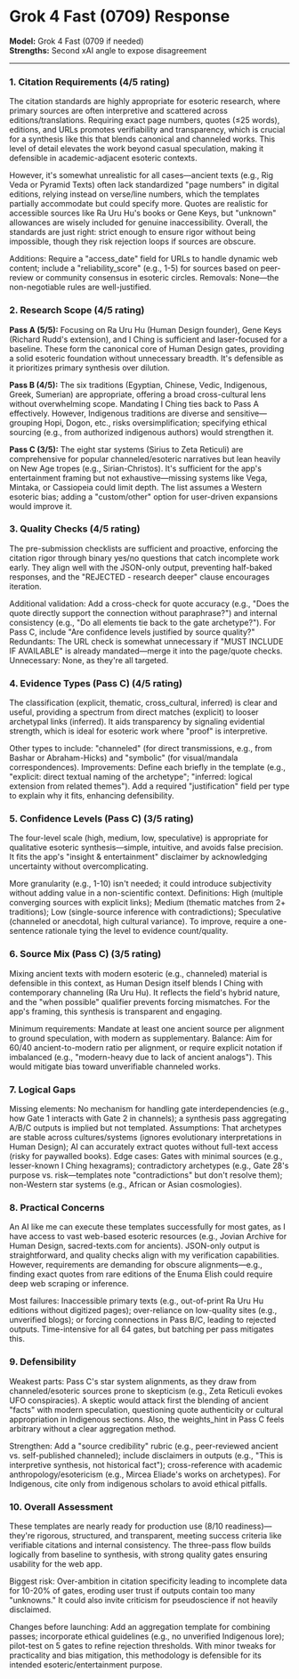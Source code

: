 # Grok 4 Fast (0709) Response

**Model:** Grok 4 Fast (0709 if needed)  
**Strengths:** Second xAI angle to expose disagreement  

---

### 1. Citation Requirements (4/5 rating)
The citation standards are highly appropriate for esoteric research, where primary sources are often interpretive and scattered across editions/translations. Requiring exact page numbers, quotes (≤25 words), editions, and URLs promotes verifiability and transparency, which is crucial for a synthesis like this that blends canonical and channeled works. This level of detail elevates the work beyond casual speculation, making it defensible in academic-adjacent esoteric contexts.

However, it's somewhat unrealistic for all cases—ancient texts (e.g., Rig Veda or Pyramid Texts) often lack standardized "page numbers" in digital editions, relying instead on verse/line numbers, which the templates partially accommodate but could specify more. Quotes are realistic for accessible sources like Ra Uru Hu's books or Gene Keys, but "unknown" allowances are wisely included for genuine inaccessibility. Overall, the standards are just right: strict enough to ensure rigor without being impossible, though they risk rejection loops if sources are obscure.

Additions: Require a "access_date" field for URLs to handle dynamic web content; include a "reliability_score" (e.g., 1-5) for sources based on peer-review or community consensus in esoteric circles. Removals: None—the non-negotiable rules are well-justified.

### 2. Research Scope (4/5 rating)
**Pass A (5/5):** Focusing on Ra Uru Hu (Human Design founder), Gene Keys (Richard Rudd's extension), and I Ching is sufficient and laser-focused for a baseline. These form the canonical core of Human Design gates, providing a solid esoteric foundation without unnecessary breadth. It's defensible as it prioritizes primary synthesis over dilution.

**Pass B (4/5):** The six traditions (Egyptian, Chinese, Vedic, Indigenous, Greek, Sumerian) are appropriate, offering a broad cross-cultural lens without overwhelming scope. Mandating I Ching ties back to Pass A effectively. However, Indigenous traditions are diverse and sensitive—grouping Hopi, Dogon, etc., risks oversimplification; specifying ethical sourcing (e.g., from authorized indigenous authors) would strengthen it.

**Pass C (3/5):** The eight star systems (Sirius to Zeta Reticuli) are comprehensive for popular channeled/esoteric narratives but lean heavily on New Age tropes (e.g., Sirian-Christos). It's sufficient for the app's entertainment framing but not exhaustive—missing systems like Vega, Mintaka, or Cassiopeia could limit depth. The list assumes a Western esoteric bias; adding a "custom/other" option for user-driven expansions would improve it.

### 3. Quality Checks (4/5 rating)
The pre-submission checklists are sufficient and proactive, enforcing the citation rigor through binary yes/no questions that catch incomplete work early. They align well with the JSON-only output, preventing half-baked responses, and the "REJECTED - research deeper" clause encourages iteration.

Additional validation: Add a cross-check for quote accuracy (e.g., "Does the quote directly support the connection without paraphrase?") and internal consistency (e.g., "Do all elements tie back to the gate archetype?"). For Pass C, include "Are confidence levels justified by source quality?" Redundants: The URL check is somewhat unnecessary if "MUST INCLUDE IF AVAILABLE" is already mandated—merge it into the page/quote checks. Unnecessary: None, as they're all targeted.

### 4. Evidence Types (Pass C) (4/5 rating)
The classification (explicit, thematic, cross_cultural, inferred) is clear and useful, providing a spectrum from direct matches (explicit) to looser archetypal links (inferred). It aids transparency by signaling evidential strength, which is ideal for esoteric work where "proof" is interpretive.

Other types to include: "channeled" (for direct transmissions, e.g., from Bashar or Abraham-Hicks) and "symbolic" (for visual/mandala correspondences). Improvements: Define each briefly in the template (e.g., "explicit: direct textual naming of the archetype"; "inferred: logical extension from related themes"). Add a required "justification" field per type to explain why it fits, enhancing defensibility.

### 5. Confidence Levels (Pass C) (3/5 rating)
The four-level scale (high, medium, low, speculative) is appropriate for qualitative esoteric synthesis—simple, intuitive, and avoids false precision. It fits the app's "insight & entertainment" disclaimer by acknowledging uncertainty without overcomplicating.

More granularity (e.g., 1-10) isn't needed; it could introduce subjectivity without adding value in a non-scientific context. Definitions: High (multiple converging sources with explicit links); Medium (thematic matches from 2+ traditions); Low (single-source inference with contradictions); Speculative (channeled or anecdotal, high cultural variance). To improve, require a one-sentence rationale tying the level to evidence count/quality.

### 6. Source Mix (Pass C) (3/5 rating)
Mixing ancient texts with modern esoteric (e.g., channeled) material is defensible in this context, as Human Design itself blends I Ching with contemporary channeling (Ra Uru Hu). It reflects the field's hybrid nature, and the "when possible" qualifier prevents forcing mismatches. For the app's framing, this synthesis is transparent and engaging.

Minimum requirements: Mandate at least one ancient source per alignment to ground speculation, with modern as supplementary. Balance: Aim for 60/40 ancient-to-modern ratio per alignment, or require explicit notation if imbalanced (e.g., "modern-heavy due to lack of ancient analogs"). This would mitigate bias toward unverifiable channeled works.

### 7. Logical Gaps
Missing elements: No mechanism for handling gate interdependencies (e.g., how Gate 1 interacts with Gate 2 in channels); a synthesis pass aggregating A/B/C outputs is implied but not templated. Assumptions: That archetypes are stable across cultures/systems (ignores evolutionary interpretations in Human Design); AI can accurately extract quotes without full-text access (risky for paywalled books). Edge cases: Gates with minimal sources (e.g., lesser-known I Ching hexagrams); contradictory archetypes (e.g., Gate 28's purpose vs. risk—templates note "contradictions" but don't resolve them); non-Western star systems (e.g., African or Asian cosmologies).

### 8. Practical Concerns
An AI like me can execute these templates successfully for most gates, as I have access to vast web-based esoteric resources (e.g., Jovian Archive for Human Design, sacred-texts.com for ancients). JSON-only output is straightforward, and quality checks align with my verification capabilities. However, requirements are demanding for obscure alignments—e.g., finding exact quotes from rare editions of the Enuma Elish could require deep web scraping or inference.

Most failures: Inaccessible primary texts (e.g., out-of-print Ra Uru Hu editions without digitized pages); over-reliance on low-quality sites (e.g., unverified blogs); or forcing connections in Pass B/C, leading to rejected outputs. Time-intensive for all 64 gates, but batching per pass mitigates this.

### 9. Defensibility
Weakest parts: Pass C's star system alignments, as they draw from channeled/esoteric sources prone to skepticism (e.g., Zeta Reticuli evokes UFO conspiracies). A skeptic would attack first the blending of ancient "facts" with modern speculation, questioning quote authenticity or cultural appropriation in Indigenous sections. Also, the weights_hint in Pass C feels arbitrary without a clear aggregation method.

Strengthen: Add a "source credibility" rubric (e.g., peer-reviewed ancient vs. self-published channeled); include disclaimers in outputs (e.g., "This is interpretive synthesis, not historical fact"); cross-reference with academic anthropology/esotericism (e.g., Mircea Eliade's works on archetypes). For Indigenous, cite only from indigenous scholars to avoid ethical pitfalls.

### 10. Overall Assessment
These templates are nearly ready for production use (8/10 readiness)—they're rigorous, structured, and transparent, meeting success criteria like verifiable citations and internal consistency. The three-pass flow builds logically from baseline to synthesis, with strong quality gates ensuring usability for the web app.

Biggest risk: Over-ambition in citation specificity leading to incomplete data for 10-20% of gates, eroding user trust if outputs contain too many "unknowns." It could also invite criticism for pseudoscience if not heavily disclaimed.

Changes before launching: Add an aggregation template for combining passes; incorporate ethical guidelines (e.g., no unverified Indigenous lore); pilot-test on 5 gates to refine rejection thresholds. With minor tweaks for practicality and bias mitigation, this methodology is defensible for its intended esoteric/entertainment purpose.
